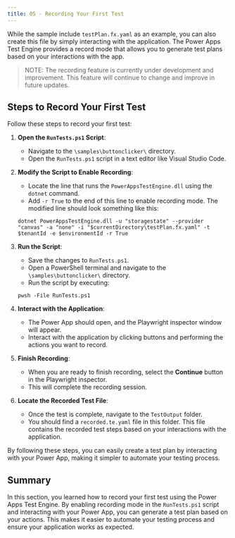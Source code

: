 ```yaml
---
title: 05 - Recording Your First Test
---
```


While the sample include `testPlan.fx.yaml` as an example, you can also create this file by simply interacting with the application. The Power Apps Test Engine provides a record mode that allows you to generate test plans based on your interactions with the app.

> NOTE: The recording feature is currently under development and improvement. This feature will continue to change and improve in future updates.

## Steps to Record Your First Test

Follow these steps to record your first test:

1. **Open the `RunTests.ps1` Script**:
    - Navigate to the `\samples\buttonclicker\` directory.
    - Open the `RunTests.ps1` script in a text editor like Visual Studio Code.

2. **Modify the Script to Enable Recording**:
    - Locate the line that runs the `PowerAppsTestEngine.dll` using the `dotnet` command.
    - Add `-r True` to the end of this line to enable recording mode. The modified line should look something like this:

    ```pwsh
    dotnet PowerAppsTestEngine.dll -u "storagestate" --provider "canvas" -a "none" -i "$currentDirectory\testPlan.fx.yaml" -t $tenantId -e $environmentId -r True
    ```

3. **Run the Script**:
    - Save the changes to `RunTests.ps1`.
    - Open a PowerShell terminal and navigate to the `\samples\buttonclicker\` directory.
    - Run the script by executing:

    ```pwsh
    pwsh -File RunTests.ps1
    ```

4. **Interact with the Application**:
    - The Power App should open, and the Playwright inspector window will appear.
    - Interact with the application by clicking buttons and performing the actions you want to record.

5. **Finish Recording**:
    - When you are ready to finish recording, select the **Continue** button in the Playwright inspector.
    - This will complete the recording session.

6. **Locate the Recorded Test File**:
    - Once the test is complete, navigate to the `TestOutput` folder.
    - You should find a `recorded.te.yaml` file in this folder. This file contains the recorded test steps based on your interactions with the application.

By following these steps, you can easily create a test plan by interacting with your Power App, making it simpler to automate your testing process.

## Summary

In this section, you learned how to record your first test using the Power Apps Test Engine. By enabling recording mode in the `RunTests.ps1` script and interacting with your Power App, you can generate a test plan based on your actions. This makes it easier to automate your testing process and ensure your application works as expected.

